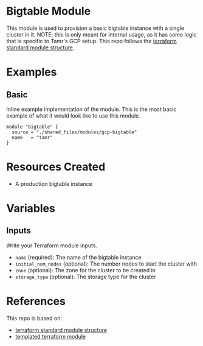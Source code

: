 # Bigtable Module
This module is used to provision a basic bigtable instance with a single cluster in it.
NOTE: this is only meant for internal usage, as it has some logic that is specific to Tamr's GCP setup.
This repo follows the [terraform standard module structure](https://www.terraform.io/docs/modules/index.html#standard-module-structure).

# Examples
## Basic
Inline example implementation of the module.  This is the most basic example of what it would look like to use this module.
```
module "bigtable" {
  source = "./shared_files/modules/gcp-bigtable"
  name   = "tamr"
}
```

# Resources Created
* A production bigtable instance

# Variables 
## Inputs
Write your Terraform module inputs.
* `name` (required): The name of the bigtable instance
* `initial_num_nodes` (optional): The number nodes to start the cluster with
* `zone` (optional): The zone for the cluster to be created in
* `storage_type` (optional): The storage type for the cluster

# References
This repo is based on:
* [terraform standard module structure](https://www.terraform.io/docs/modules/index.html#standard-module-structure)
* [templated terraform module](https://github.com/tmknom/template-terraform-module)
